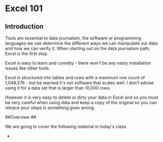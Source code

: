 # Excel 101 #

## Introduction ##

Tools are essential to data journalism, the software or programming languages we use determine the different ways we can manipulate our data and how we can verify it. When starting out on the data journalism path, Excel is the first stop. 

Excel is easy to learn and comeby - there won't be any nasty installation issues like other tools. 

Excel is structured into tables and rows with a maximum row count of 1,048,576 - but be warned it's not software that scales well. I don't advise using it for a data set that is larger than 10,000 rows.

However it is very easy to delete or dirty your data in Excel and so you must be very careful when using data and keep a copy of the original so you can retrace your steps is something goes wrong. 

##Overview ##

We are going to cover the following material in today's class

* 
